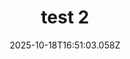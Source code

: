---
image: static/img/portrait/test/test-2.jpg
title: test 2
category: Portrait
album: test
date: 2025-10-18T16:51:03.058Z
---